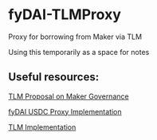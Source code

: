 # fyDAI-TLMProxy
Proxy for borrowing from Maker via TLM

Using this temporarily as a space for notes

## Useful resources: 
[TLM Proposal on Maker Governance](https://forum.makerdao.com/t/mip43-term-lending-module-tlm/6153)

[fyDAI USDC Proxy Implementation](https://github.com/yieldprotocol/fyDai-USDCProxy)

[TLM Implementation](https://github.com/yieldprotocol/dss-tlm)
